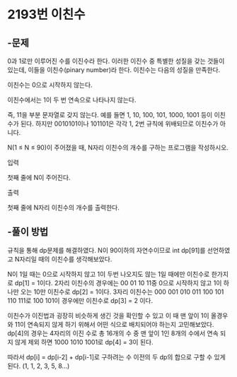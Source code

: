 # 2193번 이친수
## -문제
0과 1로만 이루어진 수를 이진수라 한다. 이러한 이진수 중 특별한 성질을 갖는 것들이 있는데, 이들을 이친수(pinary number)라 한다. 이친수는 다음의 성질을 만족한다.

이친수는 0으로 시작하지 않는다.

이친수에서는 1이 두 번 연속으로 나타나지 않는다. 

즉, 11을 부분 문자열로 갖지 않는다.
예를 들면 1, 10, 100, 101, 1000, 1001 등이 이친수가 된다. 하지만 0010101이나 101101은 각각 1, 2번 규칙에 위배되므로 이친수가 아니다.

N(1 ≤ N ≤ 90)이 주어졌을 때, N자리 이친수의 개수를 구하는 프로그램을 작성하시오.

입력

첫째 줄에 N이 주어진다.

출력

첫째 줄에 N자리 이친수의 개수를 출력한다.

## -풀이 방법
규칙을 통해 dp문제를 해결하였다. N이 90이하의 자연수이므로 int dp[91]를 선언하였고 N자리일 때의 이친수를 생각해보았다. 

N이 1일 때는 0으로 시작하지 않고 1이 두번 나오지도 않는 1일 때에만 이친수로 한가지로 dp[1] = 1이다. 2자리 이친수의 경우에는 00 01 10 11중 0으로 시작하지 않고 1이 하나만 오는 10만 이친수로 dp[2] = 1이다. 3자리 이친수는 000 001 010 011 100 101 110 111로
100 101이 경우에만 이친수로 dp[3] = 2 이다. 

이친수가 이진법과 굉장히 비슷하게 생긴 것을 확인할 수 있고 이 때 맨 앞이 1이 올경우와 11이 연속되지 않게 하기 위해서
어떤 식으로 배치되어야 하는지 고민해보았다. dp[4]의 경우는 4자리의 이진 수로 총 16개의 수 중 맨 앞이 1인 8개의 수에서 연속 되지 않게 제외 하면 1000 1010 1001로 dp[4] = 3이 된다.

따라서 dp[i] = dp[i-2] + dp[i-1]로 구하려는 수 이전의 두 dp의 합으로 구할 수 있게 된다. (1, 1, 2, 3, 5, 8...)
